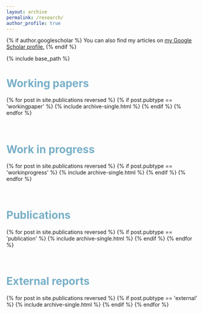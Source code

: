 ```yaml
---
layout: archive
permalink: /research/
author_profile: true
---
```


{% if author.googlescholar %}
  You can also find my articles on <u><a href="{{author.googlescholar}}">my Google Scholar profile</a>.</u>
{% endif %}

{% include base_path %}

# <span style="color:#77AFC7">Working papers</span>
{% for post in site.publications reversed %}
  {% if post.pubtype == 'workingpaper' %}
      {% include archive-single.html %}
  {% endif %}
{% endfor %}

<span style="color:white">Publications</span>

# <span style="color:#77AFC7">Work in progress</span>
{% for post in site.publications reversed %}
  {% if post.pubtype == 'workinprogress' %}
      {% include archive-single.html %}
  {% endif %}
{% endfor %}

<span style="color:white">Publications</span>

# <span style="color:#77AFC7">Publications</span>
{% for post in site.publications reversed %}
  {% if post.pubtype == 'publication' %}
      {% include archive-single.html %}
  {% endif %}
{% endfor %}

<span style="color:white">Publications</span>


# <span style="color:#77AFC7">External reports</span>
{% for post in site.publications reversed %}
  {% if post.pubtype == 'external' %}
      {% include archive-single.html %}
  {% endif %}
{% endfor %}

